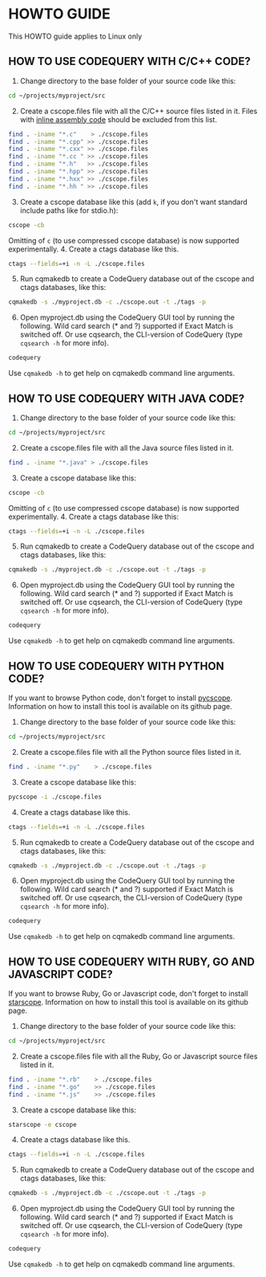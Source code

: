 
HOWTO GUIDE
===========

This HOWTO guide applies to Linux only

## HOW TO USE CODEQUERY WITH C/C++ CODE?

1. Change directory to the base folder of your source code like this:
```bash
cd ~/projects/myproject/src
```
2. Create a cscope.files file with all the C/C++ source files listed in it. Files with [inline assembly code](http://en.wikipedia.org/wiki/Inline_assembler) should be excluded from this list.
```bash
find . -iname "*.c"    > ./cscope.files
find . -iname "*.cpp" >> ./cscope.files
find . -iname "*.cxx" >> ./cscope.files
find . -iname "*.cc " >> ./cscope.files
find . -iname "*.h"   >> ./cscope.files
find . -iname "*.hpp" >> ./cscope.files
find . -iname "*.hxx" >> ./cscope.files
find . -iname "*.hh " >> ./cscope.files
```
3. Create a cscope database like this (add `k`, if you don't want standard include paths like for stdio.h):
```bash
cscope -cb
```
Omitting of `c` (to use compressed cscope database) is now supported experimentally.
4. Create a ctags database like this.
```bash
ctags --fields=+i -n -L ./cscope.files
```
5. Run cqmakedb to create a CodeQuery database out of the cscope and ctags databases, like this:
```bash
cqmakedb -s ./myproject.db -c ./cscope.out -t ./tags -p
```
6. Open myproject.db using the CodeQuery GUI tool by running the following. Wild card search (* and ?) supported if Exact Match is switched off. Or use cqsearch, the CLI-version of CodeQuery (type `cqsearch -h` for more info).
```bash
codequery
```
Use `cqmakedb -h` to get help on cqmakedb command line arguments.



## HOW TO USE CODEQUERY WITH JAVA CODE?

1. Change directory to the base folder of your source code like this:
```bash
cd ~/projects/myproject/src
```
2. Create a cscope.files file with all the Java source files listed in it.
```bash
find . -iname "*.java" > ./cscope.files
```
3. Create a cscope database like this:
```bash
cscope -cb
```
Omitting of `c` (to use compressed cscope database) is now supported experimentally.
4. Create a ctags database like this:
```bash
ctags --fields=+i -n -L ./cscope.files
```
5. Run cqmakedb to create a CodeQuery database out of the cscope and ctags databases, like this:
```bash
cqmakedb -s ./myproject.db -c ./cscope.out -t ./tags -p
```
6. Open myproject.db using the CodeQuery GUI tool by running the following. Wild card search (* and ?) supported if Exact Match is switched off. Or use cqsearch, the CLI-version of CodeQuery (type `cqsearch -h` for more info).
```bash
codequery
```
Use `cqmakedb -h` to get help on cqmakedb command line arguments.



## HOW TO USE CODEQUERY WITH PYTHON CODE?

If you want to browse Python code, don't forget to install [pycscope](https://github.com/portante/pycscope). Information on how to install this tool is available on its github page.

1. Change directory to the base folder of your source code like this:
```bash
cd ~/projects/myproject/src
```
2. Create a cscope.files file with all the Python source files listed in it.
```bash
find . -iname "*.py"    > ./cscope.files
```
3. Create a cscope database like this:
```bash
pycscope -i ./cscope.files
```
4. Create a ctags database like this.
```bash
ctags --fields=+i -n -L ./cscope.files
```
5. Run cqmakedb to create a CodeQuery database out of the cscope and ctags databases, like this:
```bash
cqmakedb -s ./myproject.db -c ./cscope.out -t ./tags -p
```
6. Open myproject.db using the CodeQuery GUI tool by running the following. Wild card search (* and ?) supported if Exact Match is switched off. Or use cqsearch, the CLI-version of CodeQuery (type `cqsearch -h` for more info).
```bash
codequery
```
Use `cqmakedb -h` to get help on cqmakedb command line arguments.



## HOW TO USE CODEQUERY WITH RUBY, GO AND JAVASCRIPT CODE?

If you want to browse Ruby, Go or Javascript code, don't forget to install [starscope](https://github.com/eapache/starscope). Information on how to install this tool is available on its github page.

1. Change directory to the base folder of your source code like this:
```bash
cd ~/projects/myproject/src
```
2. Create a cscope.files file with all the Ruby, Go or Javascript source files listed in it.
```bash
find . -iname "*.rb"    > ./cscope.files
find . -iname "*.go"    >> ./cscope.files
find . -iname "*.js"    >> ./cscope.files
```
3. Create a cscope database like this:
```bash
starscope -e cscope
```
4. Create a ctags database like this.
```bash
ctags --fields=+i -n -L ./cscope.files
```
5. Run cqmakedb to create a CodeQuery database out of the cscope and ctags databases, like this:
```bash
cqmakedb -s ./myproject.db -c ./cscope.out -t ./tags -p
```
6. Open myproject.db using the CodeQuery GUI tool by running the following. Wild card search (* and ?) supported if Exact Match is switched off. Or use cqsearch, the CLI-version of CodeQuery (type `cqsearch -h` for more info).
```bash
codequery
```
Use `cqmakedb -h` to get help on cqmakedb command line arguments.

